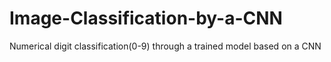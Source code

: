 # Image-Classification-by-a-CNN
Numerical digit classification(0-9) through a trained model based on a CNN

